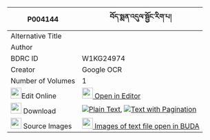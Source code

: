 |P004144|བོད་སྨན་འདུལ་སྦྱོང་རིག་པ། 
| --- | --- 
|Alternative Title |
|Author | 
|BDRC ID | W1KG24974
|Creator | Google OCR
|Number of Volumes| 1
|<img width="25" src="https://img.icons8.com/color/25/000000/edit-property.png">Edit Online| [<img width="25" src="https://avatars.githubusercontent.com/u/45091458?s=200&v=4"> Open in Editor](http://editor.openpecha.org/P004144)
|<img width="25" src="https://img.icons8.com/fluent/48/000000/download-2.png"/>  Download | [![](https://img.icons8.com/color/20/000000/txt.png)Plain Text](https://github.com/Openpecha/P004144/releases/download/v1/bo_men_duljong_rigpa_plain_P004144.zip), [![](https://img.icons8.com/color/20/000000/txt.png)Text with Pagination](https://github.com/Openpecha/P004144/releases/download/v1/bo_men_duljong_rigpa_pages_P004144.zip)
|<img width="25" src="https://img.icons8.com/plasticine/100/000000/pictures-folder.png"/>  Source Images | [<img width="25" src="https://library.bdrc.io/icons/BUDA-small.svg"> Images of text file open in BUDA](https://library.bdrc.io/show/bdr:W1KG24974)
